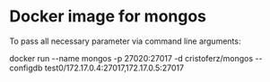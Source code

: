 # Docker image for mongos

To pass all necessary parameter via command line arguments:

   docker run --name mongos -p 27020:27017 -d cristoferz/mongos --configdb test0/172.17.0.4:27017,172.17.0.5:27017

